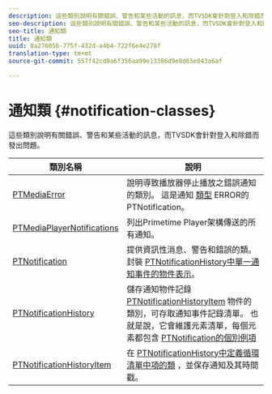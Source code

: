 ```yaml
---
description: 這些類別說明有關錯誤、警告和某些活動的訊息，而TVSDK會針對登入和除錯而發出問題。
seo-description: 這些類別說明有關錯誤、警告和某些活動的訊息，而TVSDK會針對登入和除錯而發出問題。
seo-title: 通知類
title: 通知類
uuid: 8a276056-775f-432d-a4b4-722f6e4e278f
translation-type: tm+mt
source-git-commit: 557f42cd9a6f356aa99e13386d9e8d65e043a6af

---
```



# 通知類 {#notification-classes}

這些類別說明有關錯誤、警告和某些活動的訊息，而TVSDK會針對登入和除錯而發出問題。

| **類別名稱** | **說明** |
|---|---|
| [PTMediaError](https://help.adobe.com/en_US/primetime/api/psdk/appledoc/Classes/PTMediaError.html) | 說明導致播放器停止播放之錯誤通知的類別。 這是通知 [類型](https://help.adobe.com/en_US/primetime/api/psdk/appledoc/Classes/PTNotification.html) ERROR的PTNotification。 |
| [PTMediaPlayerNotifications](https://help.adobe.com/en_US/primetime/api/psdk/appledoc/Classes/PTMediaPlayerNotifications.html) | 列出Primetime Player架構傳送的所有通知。 |
| [PTNotification](https://help.adobe.com/en_US/primetime/api/psdk/appledoc/Classes/PTNotification.html) | 提供資訊性消息、警告和錯誤的類。 封裝 [PTNotificationHistory中單一通知事件的物件表示](https://help.adobe.com/en_US/primetime/api/psdk/appledoc/Classes/PTNotificationHistory.html)。 |
| [PTNotificationHistory](https://help.adobe.com/en_US/primetime/api/psdk/appledoc/Classes/PTNotificationHistory.html) | 儲存通知物件記錄 [PTNotificationHistoryItem](https://help.adobe.com/en_US/primetime/api/psdk/appledoc/Classes/PTNotificationHistoryItem.html) 物件的類別，可存取通知事件記錄清單。 也就是說，它會維護元素清單，每個元素都包含 [PTNotification的個別例項](https://help.adobe.com/en_US/primetime/api/psdk/appledoc/Classes/PTNotification.html) |
| [PTNotificationHistoryItem](https://help.adobe.com/en_US/primetime/api/psdk/appledoc/Classes/PTNotificationHistoryItem.html) | 在 [PTNotificationHistory中定義循環清單中項的類](https://help.adobe.com/en_US/primetime/api/psdk/appledoc/Classes/PTNotificationHistory.html) ，並保存通知及其時間戳。 |

